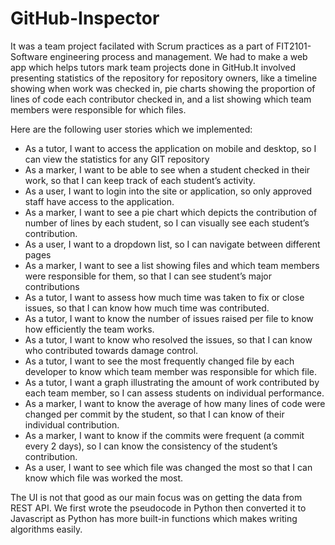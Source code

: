 # GitHub-Inspector
It was a team project facilated with Scrum practices as a part of FIT2101- Software engineering process and management. We had to make a web app which helps tutors mark team projects done in GitHub.It involved presenting statistics of the repository for repository owners, like a timeline showing when work was checked in, pie charts showing the proportion of lines of code each contributor checked in, and a list showing which team members were responsible for which files.


Here are the following user stories which we implemented:

- As a tutor, I want to access the application on mobile and desktop, so I can view the statistics for any GIT repository
- As a marker, I want to be able to see when a student checked in their work, so that I can keep track of each student’s activity.
- As a user, I want to login into the site or application, so only approved staff have access to the application.  
- As a marker, I want to see a pie chart which depicts the contribution of number of lines by each student, so I can visually see each student’s contribution.
- As a user, I want to a dropdown list, so I can navigate between different pages 
- As a marker, I want to see a list showing files and which team members were responsible for them, so that I can see student’s major contributions
- As a tutor, I want to assess how much time was taken to fix or close issues, so that I can know how much time was contributed.
- As a tutor, I want to know the number of issues raised per file to know how efficiently the team works.
- As a tutor, I want to know who resolved the issues, so that I can know who contributed towards damage control.
- As a tutor, I want to see the most frequently changed file by each developer to know which team member was responsible for which file.
- As a tutor, I want a graph illustrating the amount of work contributed by each team member, so I can assess students on individual performance. 
- As a marker, I want to know the average of how many lines of code were changed per commit by the student, so that I can know of their individual contribution.
- As a marker, I want to know if the commits were frequent (a commit every 2 days), so I can know the consistency of the student’s contribution.
- As a user, I want to see which file was changed the most so that I can know which file was worked the most.

The UI is not that good as our main focus was on getting the data from REST API. We first wrote the pseudocode in Python then converted it to Javascript as Python has more built-in functions which makes writing algorithms easily.

